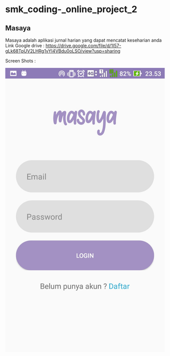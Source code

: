 # smk_coding-_online_project_2
## Masaya
Masaya adalah aplikasi jurnal harian yang dapat mencatat keseharian anda
Link Google drive : https://drive.google.com/file/d/1I57-gLk68TpUV2LHRg1vYI4VBdu0oLSO/view?usp=sharing

Screen Shots :

![Image of Lofin](https://raw.githubusercontent.com/LilZulf/smk_coding-_online_project_2/master/ScreenShot/Screenshot_20200517-235303.jpg)
